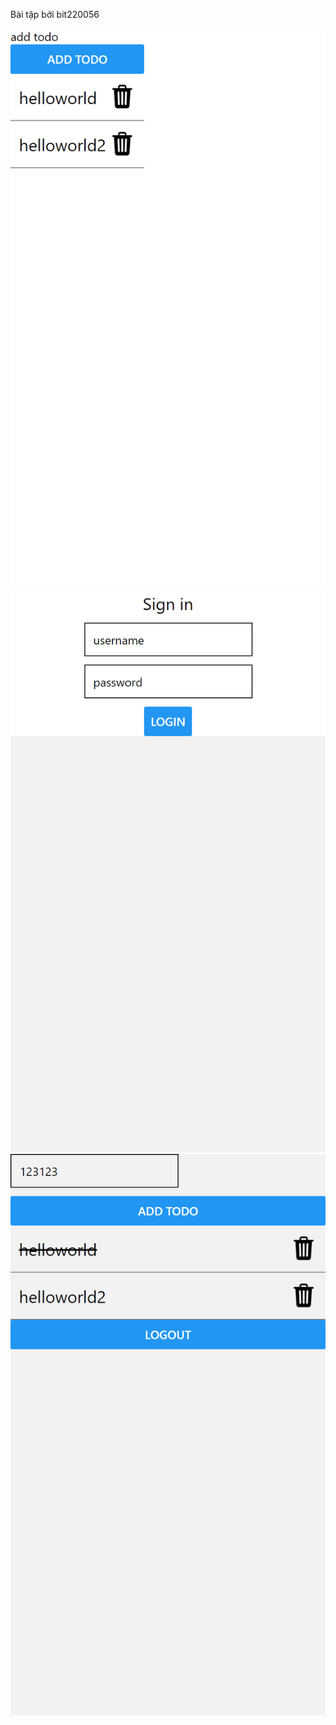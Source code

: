 ﻿
Bài tập bởi bit220056

<img src="./images/todo.png">
<img src="./images/login.png">
<img src="./images/todo2.png">